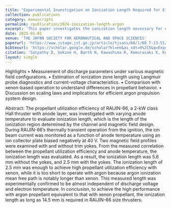 ```yaml
---
title: "Experimental Investigation on Ionization Length Required for Efficient Operation of Argon Hall Thrusters"
collection: publications
category: manuscripts
permalink: /publication/2024-ionization-length-argon
excerpt: 'This paper investigates the ionization length necessary for efficient operation of Hall-effect thrusters using argon as a propellant.'
date: 2025-01-01
venue: 'THE JAPAN SOCIETY FOR AERONAUTICAL AND SPACE SCIENCES'
paperurl: 'https://www.jstage.jst.go.jp/article/tjsass/68/1/68_T-23-51/_article'
bibtexurl: 'https://scholar.google.de/scholar?hl=en&as_sdt=0%2C5&q=Experimental+Investigation+on+Ionization+Length+Required+for+Efficient+Operation+of+Argon+Hall+Thrusters+&btnG='
citation: 'Satpathy D, Sekine H, Barth N, Kawashima R, Komurasaki K, Koizumi H. Experimental investigation on ionization length required for efficient operation of argon Hall thrusters. Transactions of the Japan society for aeronautical and space sciences, 68(1), 12-18. 2025. '
layout: single
---
```


Highlights
    • Measurement of discharge parameters under various magnetic field configurations.
	•  Estimation of ionization zone length using Langmuir probe diagnostics and current-voltage characteristics.
	• Comparison with xenon-based operation to understand differences in propellant behavior.
	• Discussion on scaling laws and implications for efficient argon propulsion system design.

	
Abstract:
The propellant utilization efficiency of RAIJIN-66, a 2-kW class Hall thruster with anode layer, was investigated with varying anode temperature to evaluate ionization length, which is the length of the ionization region determined by the channel and magnetic field design. During RAIJIN-66’s thermally transient operation from the ignition, the ion beam current was monitored as a function of anode temperature using an ion collector plate biased negatively at 40 V. Two magnetic field profiles were examined with and without trim yokes. From the measured correlation between the propellant utilization efficiency and anode temperature, the ionization length was evaluated. As a result, the ionization length was 5.6 mm without the yokes, and 2.5 mm with the yokes. The ionization length of 2.5 mm was enough to achieve high propellant utilization efficiency with xenon, while it is too short to operate with argon because argon ionization mean free path is notably longer than xenon. This measured length was experimentally confirmed to be almost independent of discharge voltage and electron temperature. In conclusion, to achieve the high performance with argon propellant equivalent to that with xenon propellant, the ionization length as long as 14.5 mm is required in RAIJIN-66 size thrusters.
